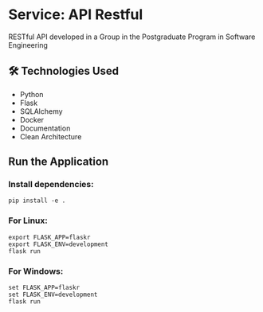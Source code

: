 # Service: API Restful

RESTful API developed in a Group in the Postgraduate Program in Software Engineering

## 🛠️ Technologies Used

- Python
- Flask
- SQLAlchemy
- Docker
- Documentation
- Clean Architecture

## Run the Application

### Install dependencies:

    pip install -e .

### For Linux:

    export FLASK_APP=flaskr
    export FLASK_ENV=development
    flask run

### For  Windows:

    set FLASK_APP=flaskr
    set FLASK_ENV=development
    flask run











